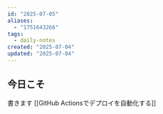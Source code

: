 ```yaml
---
id: "2025-07-05"
aliases:
  - "1751643266"
tags:
  - daily-notes
created: "2025-07-04"
updated: "2025-07-04"
---
```


## 今日こそ
書きます
[[GitHub Actionsでデプロイを自動化する]]
